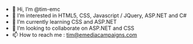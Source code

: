 - 👋 Hi, I’m @tim-emc
- 👀 I’m interested in HTML5, CSS, Javascript / JQuery, ASP.NET and C#
- 🌱 I’m currently learning CSS and ASP.NET
- 💞️ I’m looking to collaborate on ASP.NET and CSS
- 📫 How to reach me : tim@emediacampaigns.com

<!---
tim-emc/tim-emc is a ✨ special ✨ repository because its `README.md` (this file) appears on your GitHub profile.
You can click the Preview link to take a look at your changes.
--->
